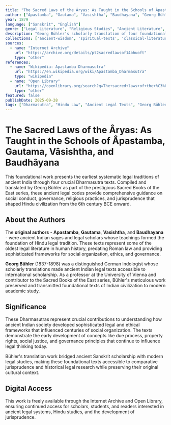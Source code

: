 ```yaml
---
title: "The Sacred Laws of the Âryas: As Taught in the Schools of Âpastamba, Gautama, Vâsishtha, and Baudhâyana"
author: ["Apastamba", "Gautama", "Vasishtha", "Baudhayana", "Georg Bühler"]
year: 1879
language: ["Sanskrit", "English"]
genre: ["Legal Literature", "Religious Studies", "Ancient Literature", "Philosophy"]
description: "Georg Bühler's scholarly translation of four foundational Hindu legal texts (Dharmasutras) from ancient India. This comprehensive work presents the earliest systematic legal traditions covering social conduct, governance, religious practices, and jurisprudence that shaped Hindu society for millennia."
collections: ['ancient-wisdom', 'spiritual-texts', 'classical-literature']
sources:
  - name: "Internet Archive"
    url: "https://archive.org/details/pt2sacredlawsof14bhuoft"
    type: "other"
references:
  - name: "Wikipedia: Apastamba Dharmasutra"
    url: "https://en.wikipedia.org/wiki/Apastamba_Dharmasutra"
    type: "wikipedia"
  - name: "Open Library"
    url: "https://openlibrary.org/search?q=The+sacred+laws+of+the+%C3%82ryas&mode=everything"
    type: "other"
featured: false
publishDate: 2025-09-28
tags: ["Dharmasutra", "Hindu Law", "Ancient Legal Texts", "Georg Bühler", "Apastamba", "Gautama", "Vasishtha", "Baudhayana", "Sacred Books of the East", "Vedic Literature", "Indian Jurisprudence", "Religious Law"]
---
```


# The Sacred Laws of the Âryas: As Taught in the Schools of Âpastamba, Gautama, Vâsishtha, and Baudhâyana

This foundational work presents the earliest systematic legal traditions of ancient India through four crucial Dharmasutra texts. Compiled and translated by Georg Bühler as part of the prestigious Sacred Books of the East series, these ancient legal codes provide comprehensive guidance on social conduct, governance, religious practices, and jurisprudence that shaped Hindu civilization from the 6th century BCE onward.

## About the Authors

The **original authors** - **Apastamba**, **Gautama**, **Vasishtha**, and **Baudhayana** - were ancient Indian sages and legal scholars whose teachings formed the foundation of Hindu legal tradition. These texts represent some of the oldest legal literature in human history, predating Roman law and providing sophisticated frameworks for social organization, ethics, and governance.

**Georg Bühler** (1837-1898) was a distinguished German Indologist whose scholarly translations made ancient Indian legal texts accessible to international scholarship. As a professor at the University of Vienna and contributor to the Sacred Books of the East series, Bühler's meticulous work preserved and transmitted foundational texts of Indian civilization to modern academic study.

## Significance

These Dharmasutras represent crucial contributions to understanding how ancient Indian society developed sophisticated legal and ethical frameworks that influenced centuries of social organization. The texts demonstrate the early development of concepts like due process, property rights, social justice, and governance principles that continue to influence legal thinking today.

Bühler's translation work bridged ancient Sanskrit scholarship with modern legal studies, making these foundational texts accessible to comparative jurisprudence and historical legal research while preserving their original cultural context.

## Digital Access

This work is freely available through the Internet Archive and Open Library, ensuring continued access for scholars, students, and readers interested in ancient legal systems, Hindu studies, and the development of jurisprudence.